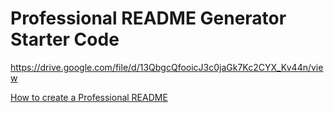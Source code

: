 # Professional README Generator Starter Code

https://drive.google.com/file/d/13QbgcQfooicJ3c0jaGk7Kc2CYX_Kv44n/view

[How to create a Professional README](https://coding-boot-camp.github.io/full-stack/github/professional-readme-guide)
